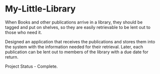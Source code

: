 # My-Little-Library

When Books and other publications arrive in a library, they should be tagged and put on shelves, so they are easily retrievable to be lent out to those who need it.

Designed an application that receives the publications and stores them into the system with the information needed for their retrieval. Later, each publication can be lent out to members of the library with a due date for return.

Project Status - Complete.
